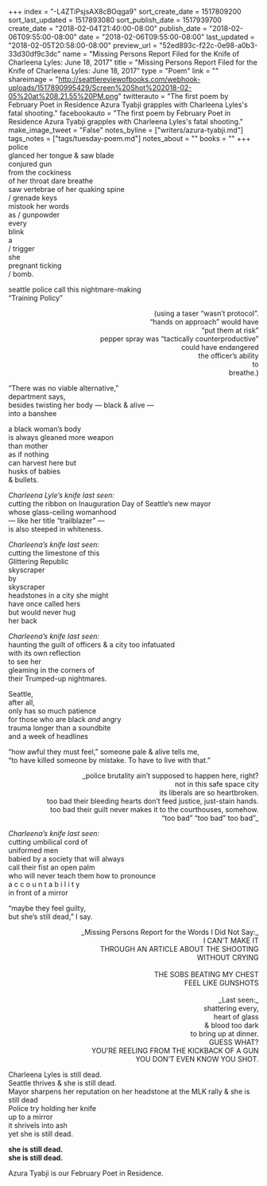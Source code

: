+++
index = "-L4ZTiPsjsAX8cBOqga9"
sort_create_date = 1517809200
sort_last_updated = 1517893080
sort_publish_date = 1517939700
create_date = "2018-02-04T21:40:00-08:00"
publish_date = "2018-02-06T09:55:00-08:00"
date = "2018-02-06T09:55:00-08:00"
last_updated = "2018-02-05T20:58:00-08:00"
preview_url = "52ed893c-f22c-0e98-a0b3-33d30df9c3dc"
name = "Missing Persons Report Filed for the Knife of Charleena Lyles: June 18, 2017"
title = "Missing Persons Report Filed for the Knife of Charleena Lyles: June 18, 2017"
type = "Poem"
link = ""
shareimage = "http://seattlereviewofbooks.com/webhook-uploads/1517890995429/Screen%20Shot%202018-02-05%20at%208.21.55%20PM.png"
twitterauto = "The first poem by February Poet in Residence Azura Tyabji grapples with Charleena Lyles's fatal shooting."
facebookauto = "The first poem by February Poet in Residence Azura Tyabji grapples with Charleena Lyles's fatal shooting."
make_image_tweet = "False"
notes_byline = ["writers/azura-tyabji.md"]
tags_notes = ["tags/tuesday-poem.md"]
notes_about = ""
books = ""
+++
police<br>
glanced her tongue &amp; saw blade<br>
conjured gun<br>
from the cockiness<br>
of her throat dare breathe<br>
saw vertebrae of her quaking spine<br>
/ grenade keys<br> 
mistook her words<br>
as / gunpowder<br>
every<br>
blink<br>
a<br>
/ trigger<br>
she<br>
pregnant ticking<br>
/ bomb.

seattle police call this nightmare-making<br>
“Training Policy”

<p style="text-align:right">
(using a taser “wasn’t protocol”.<br>
“hands on approach” would have<br>
“put them at risk”<br>
pepper spray was “tactically counterproductive”<br>
could have endangered<br>
the officer’s ability<br>
to<br>
breathe.)
</p>

“There was no viable alternative,”<br>
department says,<br>
besides twisting her body &mdash; black &amp; alive &mdash;<br>
into a banshee

a black woman’s body<br>
is always gleaned more weapon<br>
than mother<br>
as if nothing<br>
can harvest here but<br>
husks of babies<br>
&amp; bullets.

_Charleena Lyle’s knife last seen:_<br>
cutting the ribbon on Inauguration Day of Seattle’s new mayor<br>
whose glass-ceiling womanhood<br>
&mdash; like her title “trailblazer” &mdash;<br>
is also steeped in whiteness.

_Charleena’s knife last seen:_<br>
cutting the limestone of this<br>
Glittering Republic<br>
skyscraper<br>
by<br>
skyscraper<br>
headstones in a city she might<br>
have once called hers<br>
but would never hug<br>
her back

_Charleena’s knife last seen:_<br>
haunting the guilt of officers &amp; a city too infatuated<br>
with its own reflection<br>
to see her<br>
gleaming in the corners of<br>
their Trumped-up nightmares.

Seattle,<br>
after all,<br>
only has so much patience<br>
for those who are black _and_ angry<br>
trauma longer than a soundbite<br>
and a week of headlines

“how awful they must feel,” someone pale &amp; alive tells me,<br>
“to have killed someone by mistake. To have to live with that.”

<p style="text-align:right">
_police brutality ain’t supposed to happen here, right?<br>
not in this safe space city<br>
its liberals are so heartbroken.<br>
too bad their bleeding hearts don’t feed justice, just-stain hands.<br>
too bad their guilt never makes it to the courthouses, somehow.<br>
“too bad” “too bad” too bad”_</p>
   
_Charleena’s knife last seen:_<br>
cutting umbilical cord of<br>
uniformed men<br>
babied by a society that will always<br>
call their fist an open palm<br>
who will never teach them how to pronounce<br>
a c c o u n t a b i l i t y<br>
in front of a mirror

“maybe they feel guilty,<br>
but she’s still dead,” I say.

<p style="text-align:right">
_Missing Persons Report for the Words I Did Not Say:_<br>
I CAN’T MAKE IT<br>
THROUGH AN ARTICLE ABOUT THE SHOOTING<br>
WITHOUT CRYING<br><br>
THE SOBS BEATING MY CHEST<br>
FEEL LIKE GUNSHOTS<br><br>
_Last seen:_<br>
shattering every,<br>
heart of glass<br> 
&amp; blood too dark<br>
to bring up at dinner.<br>
GUESS WHAT?<br>
YOU’RE REELING FROM THE KICKBACK OF A GUN<br>
YOU DON’T EVEN KNOW YOU SHOT.
</p>

Charleena Lyles is still dead.<br>
Seattle thrives &amp; she is still dead.<br>
Mayor sharpens her reputation on her headstone at the MLK rally &amp; she is still dead<br> 
Police try holding her knife<br>
up to a mirror<br>
it shrivels into ash<br>
yet she is still dead.

**she is still dead.<br>
she is still dead.**

<div class="poem-footer">Azura Tyabji is our February Poet in Residence.</div>